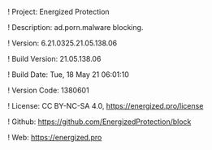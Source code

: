 ! Project: Energized Protection

! Description: ad.porn.malware blocking.

! Version: 6.21.0325.21.05.138.06

! Build Version: 21.05.138.06

! Build Date: Tue, 18 May 21 06:01:10

! Version Code: 1380601

! License: CC BY-NC-SA 4.0, https://energized.pro/license

! Github: https://github.com/EnergizedProtection/block

! Web: https://energized.pro
